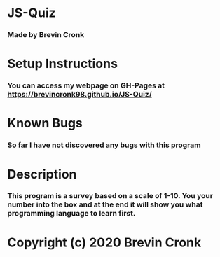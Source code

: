 # JS-Quiz

### Made by Brevin Cronk

# Setup Instructions
### You can access my webpage on GH-Pages at https://brevincronk98.github.io/JS-Quiz/

# Known Bugs
### So far I have not discovered any bugs with this program

# Description
### This program is a survey based on a scale of 1-10. You your number into the box and at the end it will show you what programming language to learn first.

# Copyright (c) 2020 Brevin Cronk

